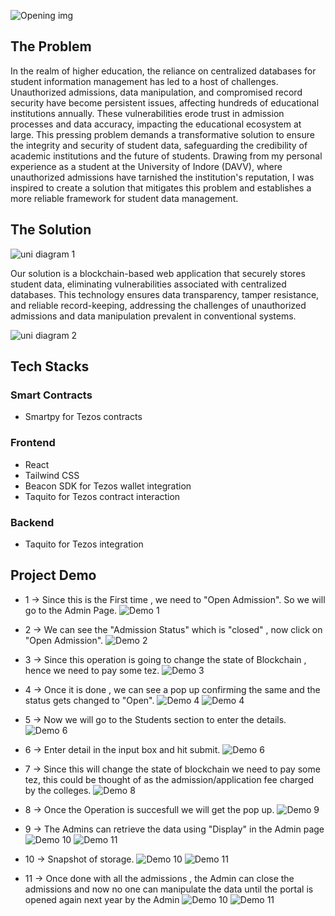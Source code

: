 ![Opening img](utils/img1.png)

## The Problem
In the realm of higher education, the reliance on centralized databases for student information management has led to a host of challenges. Unauthorized admissions, data manipulation, and compromised record security have become persistent issues, affecting hundreds of educational institutions annually. These vulnerabilities erode trust in admission processes and data accuracy, impacting the educational ecosystem at large. This pressing problem demands a transformative solution to ensure the integrity and security of student data, safeguarding the credibility of academic institutions and the future of students. Drawing from my personal experience as a student at the University of Indore (DAVV), where unauthorized admissions have tarnished the institution's reputation, I was inspired to create a solution that mitigates this problem and establishes a more reliable framework for student data management.

## The Solution
![uni diagram 1](utils/img2.png)

Our solution is a blockchain-based web application that securely stores student data, eliminating vulnerabilities associated with centralized databases. This technology ensures data transparency, tamper resistance, and reliable record-keeping, addressing the challenges of unauthorized admissions and data manipulation prevalent in conventional systems.

![uni diagram 2](utils/img3.png)

## Tech Stacks
### Smart Contracts
- Smartpy for Tezos contracts

### Frontend
- React
- Tailwind CSS
- Beacon SDK for Tezos wallet integration
- Taquito for Tezos contract interaction

### Backend
- Taquito for Tezos integration

## Project Demo

- 1 -> Since this is the First time , we need to "Open Admission". So we will go to the Admin Page.
![Demo 1](utils/demo/1.jpg)

- 2 -> We can see the "Admission Status" which is "closed" , now click on "Open Admission".
![Demo 2](utils/demo/2.jpg)

- 3 -> Since this operation is going to change the state of Blockchain , hence we need to pay some tez.
![Demo 3](utils/demo/3.jpg)

- 4 -> Once it is done , we can see a pop up confirming the same and the status gets changed to "Open".
![Demo 4](utils/demo/4.jpg) ![Demo 4](utils/demo/5.jpg)

- 5 -> Now we will go to the Students section to enter the details.
![Demo 6](utils/demo/6.jpg)

- 6 -> Enter detail in the input box and hit submit.
![Demo 6](utils/demo/6.jpg)

- 7 -> Since this will change the state of blockchain we need to pay some tez, this could be thought of as the admission/application fee charged by the colleges.
![Demo 8](utils/demo/8.jpg)

- 8 -> Once the Operation is succesfull we will get the pop up.
![Demo 9](utils/demo/9.jpg)

- 9 -> The Admins can retrieve the data using "Display" in the Admin page
![Demo 10](utils/demo/10.jpg) ![Demo 11](utils/demo/11.jpg)

- 10 -> Snapshot of storage.
![Demo 10](utils/demo/10.jpg) ![Demo 11](utils/demo/11.jpg)

- 11 -> Once done with all the admissions , the Admin can close the admissions and now no one can manipulate the data until the portal is opened again next year by the Admin
![Demo 10](utils/demo/10.jpg) ![Demo 11](utils/demo/11.jpg)
